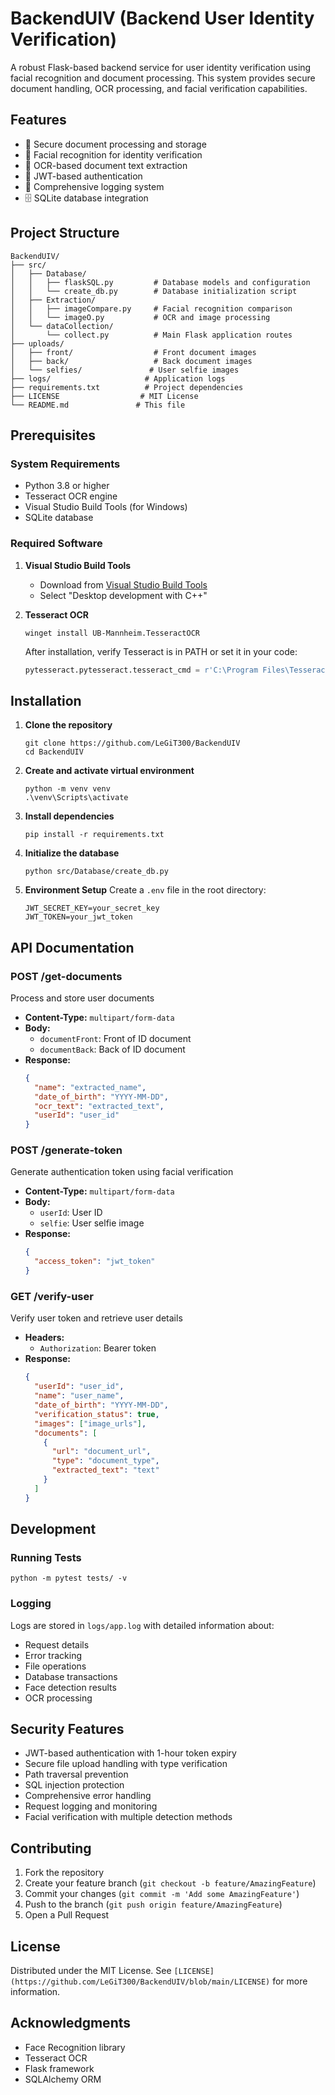 # BackendUIV (Backend User Identity Verification)

A robust Flask-based backend service for user identity verification using facial recognition and document processing. This system provides secure document handling, OCR processing, and facial verification capabilities.

## Features

- 🔐 Secure document processing and storage
- 👤 Facial recognition for identity verification
- 📄 OCR-based document text extraction
- 🔑 JWT-based authentication
- 📝 Comprehensive logging system
- 🗄️ SQLite database integration

## Project Structure

```
BackendUIV/
├── src/
│   ├── Database/
│   │   ├── flaskSQL.py         # Database models and configuration
│   │   └── create_db.py        # Database initialization script
│   ├── Extraction/
│   │   ├── imageCompare.py     # Facial recognition comparison
│   │   └── imageO.py           # OCR and image processing
│   └── dataCollection/
│       └── collect.py          # Main Flask application routes
├── uploads/
│   ├── front/                  # Front document images
│   ├── back/                   # Back document images
│   └── selfies/               # User selfie images
├── logs/                     # Application logs
├── requirements.txt          # Project dependencies
├── LICENSE                  # MIT License
└── README.md               # This file
```

## Prerequisites

### System Requirements

- Python 3.8 or higher
- Tesseract OCR engine
- Visual Studio Build Tools (for Windows)
- SQLite database

### Required Software

1. **Visual Studio Build Tools**
   - Download from [Visual Studio Build Tools](https://visualstudio.microsoft.com/visual-cpp-build-tools/)
   - Select "Desktop development with C++"

2. **Tesseract OCR**
   ```batch
   winget install UB-Mannheim.TesseractOCR
   ```
   After installation, verify Tesseract is in PATH or set it in your code:
   ```python
   pytesseract.pytesseract.tesseract_cmd = r'C:\Program Files\Tesseract-OCR\tesseract.exe'
   ```

## Installation

1. **Clone the repository**
   ```batch
   git clone https://github.com/LeGiT300/BackendUIV
   cd BackendUIV
   ```

2. **Create and activate virtual environment**
   ```batch
   python -m venv venv
   .\venv\Scripts\activate
   ```

3. **Install dependencies**
   ```batch
   pip install -r requirements.txt
   ```

4. **Initialize the database**
   ```batch
   python src/Database/create_db.py
   ```

5. **Environment Setup**
   Create a `.env` file in the root directory:
   ```env
   JWT_SECRET_KEY=your_secret_key
   JWT_TOKEN=your_jwt_token
   ```

## API Documentation

### POST /get-documents
Process and store user documents
- **Content-Type:** `multipart/form-data`
- **Body:**
  - `documentFront`: Front of ID document
  - `documentBack`: Back of ID document
- **Response:**
  ```json
  {
    "name": "extracted_name",
    "date_of_birth": "YYYY-MM-DD",
    "ocr_text": "extracted_text",
    "userId": "user_id"
  }
  ```

### POST /generate-token
Generate authentication token using facial verification
- **Content-Type:** `multipart/form-data`
- **Body:**
  - `userId`: User ID
  - `selfie`: User selfie image
- **Response:**
  ```json
  {
    "access_token": "jwt_token"
  }
  ```

### GET /verify-user
Verify user token and retrieve user details
- **Headers:**
  - `Authorization`: Bearer token
- **Response:**
  ```json
  {
    "userId": "user_id",
    "name": "user_name",
    "date_of_birth": "YYYY-MM-DD",
    "verification_status": true,
    "images": ["image_urls"],
    "documents": [
      {
        "url": "document_url",
        "type": "document_type",
        "extracted_text": "text"
      }
    ]
  }
  ```

## Development

### Running Tests

```batch
python -m pytest tests/ -v
```

### Logging

Logs are stored in `logs/app.log` with detailed information about:
- Request details
- Error tracking
- File operations
- Database transactions
- Face detection results
- OCR processing

## Security Features

- JWT-based authentication with 1-hour token expiry
- Secure file upload handling with type verification
- Path traversal prevention
- SQL injection protection
- Comprehensive error handling
- Request logging and monitoring
- Facial verification with multiple detection methods

## Contributing

1. Fork the repository
2. Create your feature branch (`git checkout -b feature/AmazingFeature`)
3. Commit your changes (`git commit -m 'Add some AmazingFeature'`)
4. Push to the branch (`git push origin feature/AmazingFeature`)
5. Open a Pull Request

## License

Distributed under the MIT License. See `[LICENSE](https://github.com/LeGiT300/BackendUIV/blob/main/LICENSE)` for more information.

## Acknowledgments

- Face Recognition library
- Tesseract OCR
- Flask framework
- SQLAlchemy ORM
